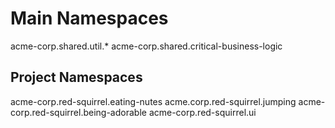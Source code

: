 # Main Namespaces

acme-corp.shared.util.*
acme-corp.shared.critical-business-logic

## Project Namespaces

acme-corp.red-squirrel.eating-nutes
acme.corp.red-squirrel.jumping
acme-corp.red-squirrel.being-adorable
acme-corp.red-squirrel.ui
